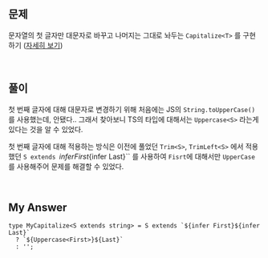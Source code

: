 ## 문제

문자열의 첫 글자만 대문자로 바꾸고 나머지는 그대로 놔두는 `Capitalize<T>` 를 구현하기 ([자세히 보기](https://github.com/type-challenges/type-challenges/blob/main/questions/00110-medium-capitalize/README.ko.md))

<br>

## 풀이

첫 번째 글자에 대해 대문자로 변경하기 위해 처음에는 JS의 `String.toUpperCase()` 를 사용했는데, 안됐다.. 그래서 찾아보니 TS의 타입에 대해서는 `Uppercase<S>` 라는게 있다는 것을 알 수 있었다.

첫 번째 글자에 대해 적용하는 방식은 이전에 풀었던 `Trim<S>`, `TrimLeft<S>` 에서 적용했던 `S extends `${infer First}${infer Last}`` 를 사용하여 `Fisrt`에 대해서만 `UpperCase` 를 사용해주어 문제를 해결할 수 있었다.

<br>

## My Answer

```tsx
type MyCapitalize<S extends string> = S extends `${infer First}${infer Last}`
  ? `${Uppercase<First>}${Last}`
  : '';
```